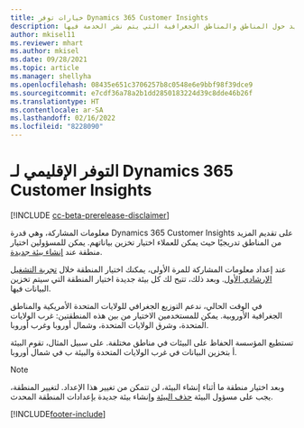 ```yaml
---
title: خيارات توفر Dynamics 365 Customer Insights
description: تعرف على المزيد حول المناطق والمناطق الجغرافية التي يتم نشر الخدمة فيها.
author: mkisel11
ms.reviewer: mhart
ms.author: mkisel
ms.date: 09/28/2021
ms.topic: article
ms.manager: shellyha
ms.openlocfilehash: 08435e651c3706257b8c0548e6e9bbf98f39dce9
ms.sourcegitcommit: e7cdf36a78a2b1dd2850183224d39c8dde46b26f
ms.translationtype: HT
ms.contentlocale: ar-SA
ms.lasthandoff: 02/16/2022
ms.locfileid: "8228090"
---
```

# <a name="regional-availability-for-dynamics-365-customer-insights"></a>التوفر الإقليمي لـ Dynamics 365 Customer Insights

[!INCLUDE [cc-beta-prerelease-disclaimer](includes/cc-beta-prerelease-disclaimer.md)]

معلومات المشاركة، وهي قدرة Dynamics 365 Customer Insights على تقديم المزيد من المناطق تدريجيًا حيث يمكن للعملاء اختيار تخزين بياناتهم. يمكن للمسؤولين اختيار منطقة عند [إنشاء بيئة جديدة](create-new-environment.md). 

عند إعداد معلومات المشاركة للمرة الأولى، يمكنك اختيار المنطقة خلال [تجربة التشغيل الإرشادي الأول](quickstart.md). وبعد ذلك، تتيح لك كل بيئة جديدة اختيار المنطقة التي سيتم تخزين البيانات فيها.

في الوقت الحالي، ندعم التوزيع الجغرافي للولايات المتحدة الأمريكية والمناطق الجغرافية الأوروبية. يمكن للمستخدمين الاختيار من بين هذه المنطقتين: غرب الولايات المتحدة، وشرق الولايات المتحدة، وشمال أوروبا وغرب أوروبا.

تستطيع المؤسسة الحفاظ على البيئات في مناطق مختلفة. على سبيل المثال، تقوم البيئة أ بتخزين البيانات في غرب الولايات المتحدة والبيئة ب في شمال أوروبا.

> [!NOTE]
> وبعد اختيار منطقة ما أثناء إنشاء البيئة، لن تتمكن من تغيير هذا الإعداد. لتغيير المنطقة، يجب على مسؤول البيئة [حذف البيئة](manage-environments-workspaces.md#delete-an-environment) وإنشاء بيئة جديدة بإعدادات المنطقة المحدث.


[!INCLUDE[footer-include](../includes/footer-banner.md)]
